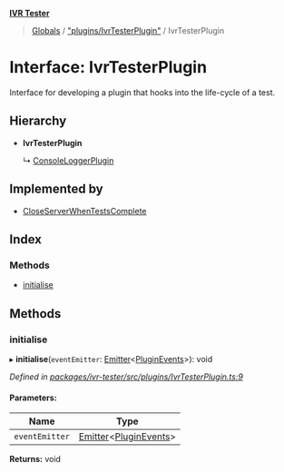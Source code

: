 **[IVR Tester](../README.md)**

> [Globals](../README.md) / ["plugins/IvrTesterPlugin"](../modules/_plugins_ivrtesterplugin_.md) / IvrTesterPlugin

# Interface: IvrTesterPlugin

Interface for developing a plugin that hooks into the life-cycle of a
test.

## Hierarchy

* **IvrTesterPlugin**

  ↳ [ConsoleLoggerPlugin](_testing_ui_consoleuserinterface_.consoleloggerplugin.md)

## Implemented by

* [CloseServerWhenTestsComplete](../classes/_testing_closeserverwhentestscomplete_.closeserverwhentestscomplete.md)

## Index

### Methods

* [initialise](_plugins_ivrtesterplugin_.ivrtesterplugin.md#initialise)

## Methods

### initialise

▸ **initialise**(`eventEmitter`: [Emitter](_emitter_.emitter.md)\<[PluginEvents](../modules/_plugins_pluginmanager_.md#pluginevents)>): void

*Defined in [packages/ivr-tester/src/plugins/IvrTesterPlugin.ts:9](https://github.com/SketchingDev/ivr-tester/blob/8e8019a/packages/ivr-tester/src/plugins/IvrTesterPlugin.ts#L9)*

#### Parameters:

Name | Type |
------ | ------ |
`eventEmitter` | [Emitter](_emitter_.emitter.md)\<[PluginEvents](../modules/_plugins_pluginmanager_.md#pluginevents)> |

**Returns:** void
